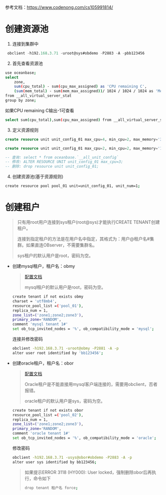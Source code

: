 参考文档：https://www.codenong.com/cs105991814/

# 创建资源池

1. 连接到集群中

```sql
 obclient -h192.168.3.71 -uroot@sys#obdemo -P2883 -A -pbb123456
```

2. 首先查看资源池

```bash
use oceanbase;
select
    zone,
    sum(cpu_total) - sum(cpu_max_assigned) as 'CPU remaining C',
    (sum(mem_total) - sum(mem_max_assigned))/ 1024 / 1024 / 1024 as 'Memory remaining G'
from __all_virtual_server_stat
group by zone;
```

如果CPU remaining C输出-1可查看

```bash
select sum(cpu_total),sum(cpu_max_assigned) from __all_virtual_server_stat;
```

3. 定义资源规则

```sql
create resource unit unit_config_01 max_cpu=4, min_cpu=2, max_memory='3G', min_memory='3G', max_iops=10000, min_iops=6000, max_session_num=5000, max_disk_size='50G';

create resource unit unit_config_01 max_cpu=2, min_cpu=2, max_memory='10G', min_memory='10G', max_iops=10000, min_iops=6000, max_session_num=5000, max_disk_size='60G';

-- 查询: select * from oceanbase.`__all_unit_config`
-- 修改: ALTER RESOURCE UNIT unit_config_01 max_cpu=3;
-- 删除: drop resource unit unit_config_01;

```

4. 创建资源池(基于资源规则)

```bash
create resource pool pool_01 unit=unit_config_01, unit_num=1;
```

# 创建租户

>  只有用root用户连接到sys租户(root@sys)才能执行CREATE TENANT创建租户。
>
> 连接到指定租户的方法是在用户名中指定，其格式为：用户@租户名#集群。如果直连OBserver，不需要集群名。
>
> sys租户的默认用户是root，密码为空。

- 创建mysql租户，租户名：obmy

  > [配置文档](https://www.modb.pro/db/29021)
  >
  > mysql租户的默认用户是root，密码为空。

  ```bash
  create tenant if not exists obmy 
  charset = 'utf8mb4',
  resource_pool_list =('pool_01'),
  replica_num = 1,
  zone_list=('zone1;zone2;zone3'),
  primary_zone='RANDOM',
  comment 'mysql tenant 1#' 
  set ob_tcp_invited_nodes = '%', ob_compatibility_mode = 'mysql';
  ```

  连接并修改密码

  ```bash
  obclient -h192.168.3.71 -uroot@obmy -P2881 -A -p
  alter user root identified by 'bb123456';
  ```

- 创建oracle租户，租户名：obor

  >[配置文档](https://www.modb.pro/db/29022)
  >
  >Oracle租户是不能直接用mysql客户端连接的，需要用obclient，否者报错。
  >
  >oracle租户的默认用户是sys，密码为空。
  
  ```bash
  create tenant if not exists obor 
  resource_pool_list =('pool_02'),
  replica_num = 1,
  zone_list=('zone1;zone2;zone3'),
  primary_zone='RANDOM',
  comment 'oracle tenant 1#' 
  set ob_tcp_invited_nodes = '%', ob_compatibility_mode = 'oracle';
  ```

  修改密码
  
  ```bash
  obclient -h192.168.3.71 -usys@obor#obdemo -P2883 -A -p
  alter user sys identified by bb123456;
  ```
  
  > 如果提示ERROR 3118 (HY000): User locked，强制删除obor后再执行，命令如下
  >
  > ```bash
  > drop tenant 租户名 force;
  > ```